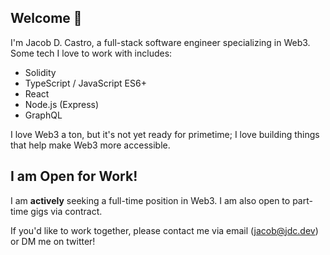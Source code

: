 ## Welcome 🫡

I'm Jacob D. Castro, a full-stack software engineer specializing in Web3. Some tech I love to work with includes:

- Solidity
- TypeScript / JavaScript ES6+
- React
- Node.js (Express)
- GraphQL

I love Web3 a ton, but it's not yet ready for primetime; I love building things that help make Web3 more accessible.

## I am Open for Work!

I am **actively** seeking a full-time position in Web3. I am also open to part-time gigs via contract.

If you'd like to work together, please contact me via email (jacob@jdc.dev) or DM me on twitter!
